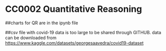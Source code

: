 # CC0002 Quantitative Reasoning
##charts for QR are in the ipynb file 

##csv file with covid-19 data is too large to be shared through GITHUB. data can be downloaded from https://www.kaggle.com/datasets/georgesaavedra/covid19-dataset

